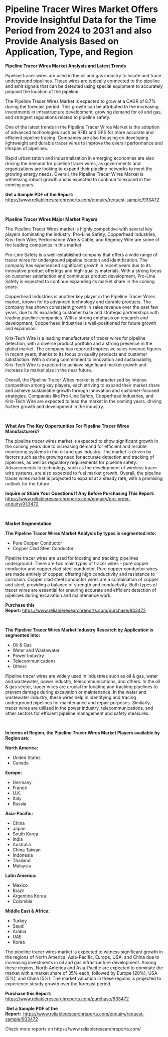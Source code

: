 <p><h1>Pipeline Tracer Wires Market Offers Provide Insightful Data for the Time Period from 2024 to 2031 and also Provide Analysis Based on Application, Type, and Region</h1></p><p><strong>Pipeline Tracer Wires Market Analysis and Latest Trends</strong></p>
<p><p>Pipeline tracer wires are used in the oil and gas industry to locate and trace underground pipelines. These wires are typically connected to the pipeline and emit signals that can be detected using special equipment to accurately pinpoint the location of the pipeline.</p><p>The Pipeline Tracer Wires Market is expected to grow at a CAGR of 8.7% during the forecast period. This growth can be attributed to the increasing investments in infrastructure development, growing demand for oil and gas, and stringent regulations related to pipeline safety. </p><p>One of the latest trends in the Pipeline Tracer Wires Market is the adoption of advanced technologies such as RFID and GPS for more accurate and efficient pipeline tracing. Companies are also focusing on developing lightweight and durable tracer wires to improve the overall performance and lifespan of pipelines.</p><p>Rapid urbanization and industrialization in emerging economies are also driving the demand for pipeline tracer wires, as governments and organizations are looking to expand their pipeline networks to meet the growing energy needs. Overall, the Pipeline Tracer Wires Market is witnessing robust growth and is expected to continue to expand in the coming years.</p></p>
<p><strong>Get a Sample PDF of the Report:&nbsp;</strong> <a href="https://www.reliableresearchreports.com/enquiry/request-sample/933472">https://www.reliableresearchreports.com/enquiry/request-sample/933472</a></p>
<p>&nbsp;</p>
<p><strong>Pipeline Tracer Wires Major Market Players</strong></p>
<p><p>The Pipeline Tracer Wires market is highly competitive with several key players dominating the industry. Pro-Line Safety, Copperhead Industries, Kris-Tech Wire, Performance Wire & Cable, and Regency Wire are some of the leading companies in this market.</p><p>Pro-Line Safety is a well-established company that offers a wide range of tracer wires for underground pipeline location and identification. The company has experienced significant growth in recent years due to its innovative product offerings and high-quality materials. With a strong focus on customer satisfaction and continuous product development, Pro-Line Safety is expected to continue expanding its market share in the coming years.</p><p>Copperhead Industries is another key player in the Pipeline Tracer Wires market, known for its advanced technology and durable products. The company has shown consistent growth in sales revenue over the past few years, due to its expanding customer base and strategic partnerships with leading pipeline companies. With a strong emphasis on research and development, Copperhead Industries is well-positioned for future growth and expansion.</p><p>Kris-Tech Wire is a leading manufacturer of tracer wires for pipeline detection, with a diverse product portfolio and a strong presence in the global market. The company has reported impressive sales revenue figures in recent years, thanks to its focus on quality products and customer satisfaction. With a strong commitment to innovation and sustainability, Kris-Tech Wire is expected to achieve significant market growth and increase its market size in the near future.</p><p>Overall, the Pipeline Tracer Wires market is characterized by intense competition among key players, each striving to expand their market share and achieve sustainable growth through innovation and customer-focused strategies. Companies like Pro-Line Safety, Copperhead Industries, and Kris-Tech Wire are expected to lead the market in the coming years, driving further growth and development in the industry.</p></p>
<p>&nbsp;</p>
<p><strong>What Are The Key Opportunities For Pipeline Tracer Wires Manufacturers?</strong></p>
<p><p>The pipeline tracer wires market is expected to show significant growth in the coming years due to increasing demand for efficient and reliable monitoring systems in the oil and gas industry. The market is driven by factors such as the growing need for accurate detection and tracking of pipelines, as well as regulatory requirements for pipeline safety. Advancements in technology, such as the development of wireless tracer wire systems, are also expected to fuel market growth. Overall, the pipeline tracer wires market is projected to expand at a steady rate, with a promising outlook for the future.</p></p>
<p><strong>Inquire or Share Your Questions If Any Before Purchasing This Report:</strong> <a href="https://www.reliableresearchreports.com/enquiry/pre-order-enquiry/933472">https://www.reliableresearchreports.com/enquiry/pre-order-enquiry/933472</a></p>
<p>&nbsp;</p>
<p><strong>Market Segmentation</strong></p>
<p><strong>The Pipeline Tracer Wires Market Analysis by types is segmented into:</strong></p>
<p><ul><li>Pure Copper Conductor</li><li>Copper Clad Steel Conductor</li></ul></p>
<p><p>Pipeline tracer wires are used for locating and tracking pipelines underground. There are two main types of tracer wires - pure copper conductor and copper clad steel conductor. Pure copper conductor wires are made entirely of copper, offering high conductivity and resistance to corrosion. Copper clad steel conductor wires are a combination of copper and steel, providing a balance of strength and conductivity. Both types of tracer wires are essential for ensuring accurate and efficient detection of pipelines during excavation and maintenance work.</p></p>
<p><strong>Purchase this Report:&nbsp;</strong><a href="https://www.reliableresearchreports.com/purchase/933472">https://www.reliableresearchreports.com/purchase/933472</a></p>
<p>&nbsp;</p>
<p><strong>The Pipeline Tracer Wires Market Industry Research by Application is segmented into:</strong></p>
<p><ul><li>Oil & Gas</li><li>Water and Wastewater</li><li>Power Industry</li><li>Telecommunications</li><li>Others</li></ul></p>
<p><p>Pipeline tracer wires are widely used in industries such as oil & gas, water and wastewater, power industry, telecommunications, and others. In the oil & gas sector, tracer wires are crucial for locating and tracking pipelines to prevent damage during excavation or maintenance. In the water and wastewater industry, these wires help in identifying and tracing underground pipelines for maintenance and repair purposes. Similarly, tracer wires are utilized in the power industry, telecommunications, and other sectors for efficient pipeline management and safety measures.</p></p>
<p>&nbsp;</p>
<p><strong>In terms of Region, the Pipeline Tracer Wires Market Players available by Region are:</strong></p>
<p>
    <p> <strong> North America: </strong>
        <ul>
            <li>United States</li>
            <li>Canada</li>
        </ul>
        </p> 
    <p> <strong> Europe: </strong>
        <ul>
            <li>Germany</li>
            <li>France</li>
            <li>U.K.</li>
            <li>Italy</li>
            <li>Russia</li>
        </ul>
        </p> 
    <p> <strong> Asia-Pacific: </strong>
        <ul>
            <li>China</li>
            <li>Japan</li>
            <li>South Korea</li>
            <li>India</li>
            <li>Australia</li>
            <li>China Taiwan</li>
            <li>Indonesia</li>
            <li>Thailand</li>
            <li>Malaysia</li>
        </ul>
        </p> 
    <p> <strong> Latin America: </strong>
        <ul>
            <li>Mexico</li>
            <li>Brazil</li>
            <li>Argentina Korea</li>
            <li>Colombia</li>
        </ul>
        </p> 
    <p> <strong> Middle East & Africa: </strong>
        <ul>
            <li>Turkey</li>
            <li>Saudi</li>
            <li>Arabia</li>
            <li>UAE</li>
            <li>Korea</li>
        </ul>
    </p>
    </p>
<p><p>The pipeline tracer wires market is expected to witness significant growth in the regions of North America, Asia-Pacific, Europe, USA, and China due to increasing investments in oil and gas infrastructure development. Among these regions, North America and Asia-Pacific are expected to dominate the market with a market share of 35% each, followed by Europe (20%), USA (5%), and China (5%). The market valuation in these regions is projected to experience steady growth over the forecast period.</p></p>
<p><strong>Purchase this Report: </strong><a href="https://www.reliableresearchreports.com/purchase/933472">https://www.reliableresearchreports.com/purchase/933472</a></p>
<p>&nbsp;<strong>Get a Sample PDF of the Report:&nbsp;&nbsp;</strong><a href="https://www.reliableresearchreports.com/enquiry/request-sample/933472">https://www.reliableresearchreports.com/enquiry/request-sample/933472</a></p>
<p><strong></strong></p>
<p>Check more reports on https://www.reliableresearchreports.com/</p>